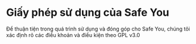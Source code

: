 # Giấy phép sử dụng của Safe You

Để thuận tiện trong quá trình sử dụng và đóng góp cho Safe You, chúng tôi xác định rõ các điều khoản và điều kiện theo GPL v3.0
